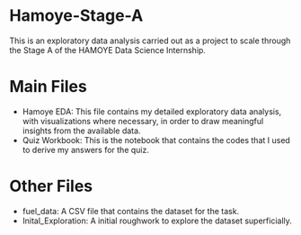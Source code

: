 # Hamoye-Stage-A
This is an exploratory data analysis carried out as a project to scale through the Stage A of the HAMOYE Data Science Internship.

# Main Files
* Hamoye EDA: This file contains my detailed exploratory data analysis, with visualizations where necessary, in order to draw meaningful insights from the available data.
* Quiz Workbook: This is the notebook that contains the codes that I used to derive my answers for the quiz.

# Other Files
* fuel_data: A CSV file that contains the dataset for the task.
* Inital_Exploration: A initial roughwork to explore the dataset superficially.
